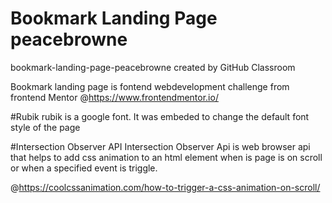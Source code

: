 # Bookmark Landing Page peacebrowne
bookmark-landing-page-peacebrowne created by GitHub Classroom

Bookmark landing page is fontend webdevelopment challenge from frontend Mentor
@https://www.frontendmentor.io/


#Rubik
rubik is a google font. It was embeded to change the default font style of the page

#Intersection Observer API
Intersection Observer Api is web browser api that helps to add css animation to an html element 
when is page is on scroll or when a specified event is triggle.

@https://coolcssanimation.com/how-to-trigger-a-css-animation-on-scroll/
